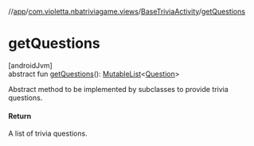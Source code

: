 //[app](../../../index.md)/[com.violetta.nbatriviagame.views](../index.md)/[BaseTriviaActivity](index.md)/[getQuestions](get-questions.md)

# getQuestions

[androidJvm]\
abstract fun [getQuestions](get-questions.md)(): [MutableList](https://kotlinlang.org/api/latest/jvm/stdlib/kotlin.collections/-mutable-list/index.html)&lt;[Question](../../com.violetta.nbatriviagame.model/-question/index.md)&gt;

Abstract method to be implemented by subclasses to provide trivia questions.

#### Return

A list of trivia questions.
